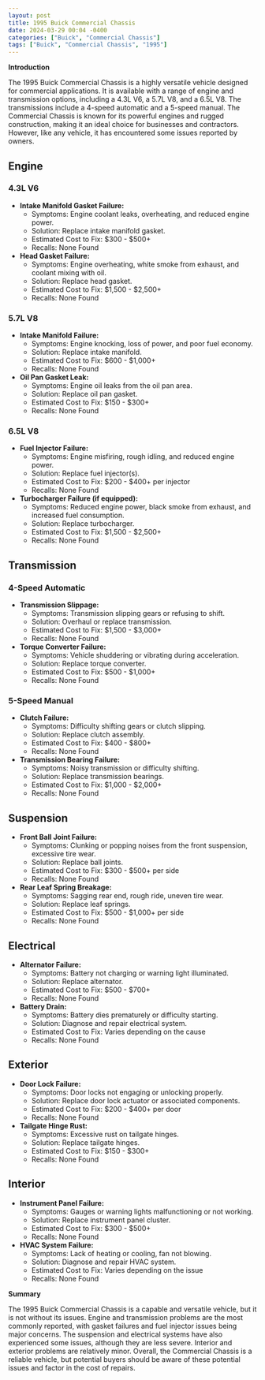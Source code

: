 ```yaml
---
layout: post
title: 1995 Buick Commercial Chassis
date: 2024-03-29 00:04 -0400
categories: ["Buick", "Commercial Chassis"]
tags: ["Buick", "Commercial Chassis", "1995"]
---
```

**Introduction**

The 1995 Buick Commercial Chassis is a highly versatile vehicle designed for commercial applications. It is available with a range of engine and transmission options, including a 4.3L V6, a 5.7L V8, and a 6.5L V8. The transmissions include a 4-speed automatic and a 5-speed manual. The Commercial Chassis is known for its powerful engines and rugged construction, making it an ideal choice for businesses and contractors. However, like any vehicle, it has encountered some issues reported by owners.

## **Engine**
### **4.3L V6**

* **Intake Manifold Gasket Failure:**
    * Symptoms: Engine coolant leaks, overheating, and reduced engine power.
    * Solution: Replace intake manifold gasket.
    * Estimated Cost to Fix: $300 - $500+
    * Recalls: None Found
* **Head Gasket Failure:**
    * Symptoms: Engine overheating, white smoke from exhaust, and coolant mixing with oil.
    * Solution: Replace head gasket.
    * Estimated Cost to Fix: $1,500 - $2,500+
    * Recalls: None Found

### **5.7L V8**

* **Intake Manifold Failure:**
    * Symptoms: Engine knocking, loss of power, and poor fuel economy.
    * Solution: Replace intake manifold.
    * Estimated Cost to Fix: $600 - $1,000+
    * Recalls: None Found
* **Oil Pan Gasket Leak:**
    * Symptoms: Engine oil leaks from the oil pan area.
    * Solution: Replace oil pan gasket.
    * Estimated Cost to Fix: $150 - $300+
    * Recalls: None Found

### **6.5L V8**

* **Fuel Injector Failure:**
    * Symptoms: Engine misfiring, rough idling, and reduced engine power.
    * Solution: Replace fuel injector(s).
    * Estimated Cost to Fix: $200 - $400+ per injector
    * Recalls: None Found
* **Turbocharger Failure (if equipped):**
    * Symptoms: Reduced engine power, black smoke from exhaust, and increased fuel consumption.
    * Solution: Replace turbocharger.
    * Estimated Cost to Fix: $1,500 - $2,500+
    * Recalls: None Found

## **Transmission**

### **4-Speed Automatic**

* **Transmission Slippage:**
    * Symptoms: Transmission slipping gears or refusing to shift.
    * Solution: Overhaul or replace transmission.
    * Estimated Cost to Fix: $1,500 - $3,000+
    * Recalls: None Found
* **Torque Converter Failure:**
    * Symptoms: Vehicle shuddering or vibrating during acceleration.
    * Solution: Replace torque converter.
    * Estimated Cost to Fix: $500 - $1,000+
    * Recalls: None Found

### **5-Speed Manual**

* **Clutch Failure:**
    * Symptoms: Difficulty shifting gears or clutch slipping.
    * Solution: Replace clutch assembly.
    * Estimated Cost to Fix: $400 - $800+
    * Recalls: None Found
* **Transmission Bearing Failure:**
    * Symptoms: Noisy transmission or difficulty shifting.
    * Solution: Replace transmission bearings.
    * Estimated Cost to Fix: $1,000 - $2,000+
    * Recalls: None Found

## **Suspension**

* **Front Ball Joint Failure:**
    * Symptoms: Clunking or popping noises from the front suspension, excessive tire wear.
    * Solution: Replace ball joints.
    * Estimated Cost to Fix: $300 - $500+ per side
    * Recalls: None Found
* **Rear Leaf Spring Breakage:**
    * Symptoms: Sagging rear end, rough ride, uneven tire wear.
    * Solution: Replace leaf springs.
    * Estimated Cost to Fix: $500 - $1,000+ per side
    * Recalls: None Found

## **Electrical**

* **Alternator Failure:**
    * Symptoms: Battery not charging or warning light illuminated.
    * Solution: Replace alternator.
    * Estimated Cost to Fix: $500 - $700+
    * Recalls: None Found
* **Battery Drain:**
    * Symptoms: Battery dies prematurely or difficulty starting.
    * Solution: Diagnose and repair electrical system.
    * Estimated Cost to Fix: Varies depending on the cause
    * Recalls: None Found

## **Exterior**

* **Door Lock Failure:**
    * Symptoms: Door locks not engaging or unlocking properly.
    * Solution: Replace door lock actuator or associated components.
    * Estimated Cost to Fix: $200 - $400+ per door
    * Recalls: None Found
* **Tailgate Hinge Rust:**
    * Symptoms: Excessive rust on tailgate hinges.
    * Solution: Replace tailgate hinges.
    * Estimated Cost to Fix: $150 - $300+
    * Recalls: None Found

## **Interior**

* **Instrument Panel Failure:**
    * Symptoms: Gauges or warning lights malfunctioning or not working.
    * Solution: Replace instrument panel cluster.
    * Estimated Cost to Fix: $300 - $500+
    * Recalls: None Found
* **HVAC System Failure:**
    * Symptoms: Lack of heating or cooling, fan not blowing.
    * Solution: Diagnose and repair HVAC system.
    * Estimated Cost to Fix: Varies depending on the issue
    * Recalls: None Found

**Summary**

The 1995 Buick Commercial Chassis is a capable and versatile vehicle, but it is not without its issues. Engine and transmission problems are the most commonly reported, with gasket failures and fuel injector issues being major concerns. The suspension and electrical systems have also experienced some issues, although they are less severe. Interior and exterior problems are relatively minor. Overall, the Commercial Chassis is a reliable vehicle, but potential buyers should be aware of these potential issues and factor in the cost of repairs.

